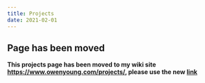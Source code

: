 ```yaml
---
title: Projects
date: 2021-02-01
---
```


## Page has been moved


**This projects page has been moved to my wiki site <https://www.owenyoung.com/projects/>, please use the new [link](https://www.owenyoung.com/projects/)**